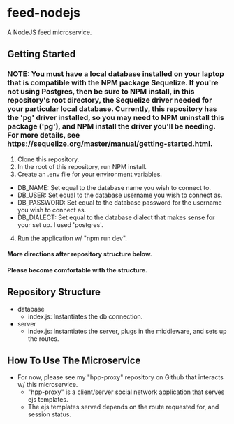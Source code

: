 # feed-nodejs

A NodeJS feed microservice.

## Getting Started

### NOTE: You must have a local database installed on your laptop that is compatible with the NPM package Sequelize. If you're not using Postgres, then be sure to NPM install, in this repository's root directory, the Sequelize driver needed for your particular local database. Currently, this repository has the 'pg' driver installed, so you may need to NPM uninstall this package ('pg'), and NPM install the driver you'll be needing. For more details, see https://sequelize.org/master/manual/getting-started.html.

1. Clone this repository.
2. In the root of this repository, run NPM install.
3. Create an .env file for your environment variables.
  - DB_NAME: Set equal to the database name you wish to connect to.
  - DB_USER: Set equal to the database username you wish to connect as.
  - DB_PASSWORD: Set equal to the database password for the username you wish to connect as.
  - DB_DIALECT: Set equal to the database dialect that makes sense for your set up. I used 'postgres'.
4. Run the application w/ "npm run dev".

#### More directions after repository structure below.
#### Please become comfortable with the structure.

## Repository Structure

- database
  - index.js: Instantiates the db connection.
- server
  - index.js: Instantiates the server, plugs in the middleware, and sets up the routes.
## How To Use The Microservice
- For now, please see my "hpp-proxy" repository on Github that interacts w/ this microservice.
  - "hpp-proxy" is a client/server social network application that serves ejs templates.
  - The ejs templates served depends on the route requested for, and session status.
